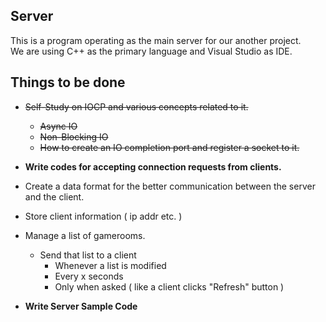 ## Server
This is a program operating as the main server for our another project.  
We are using C++ as the primary language and Visual Studio as IDE.

## Things to be done
- ~~Self-Study on IOCP and various concepts related to it.~~  
    - ~~Async IO~~  
    - ~~Non-Blocking IO~~  
    - ~~How to create an IO completion port and register a socket to it.~~

- **Write codes for accepting connection requests from clients.**
- Create a data format for the better communication between the server and the client.
- Store client information ( ip addr etc. )
- Manage a list of gamerooms.  
    - Send that list to a client  
        - Whenever a list is modified  
        - Every x seconds  
        - Only when asked ( like a client clicks "Refresh" button )

- **Write Server Sample Code**
